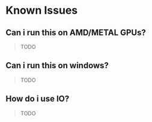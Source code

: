 # Known Issues

## Can i run this on AMD/METAL GPUs?
> TODO

## Can i run this on windows?
> TODO

## How do i use IO?
> TODO
